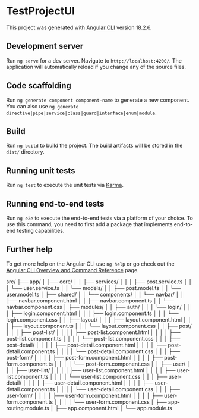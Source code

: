 # TestProjectUI

This project was generated with [Angular CLI](https://github.com/angular/angular-cli) version 18.2.6.

## Development server

Run `ng serve` for a dev server. Navigate to `http://localhost:4200/`. The application will automatically reload if you change any of the source files.

## Code scaffolding

Run `ng generate component component-name` to generate a new component. You can also use `ng generate directive|pipe|service|class|guard|interface|enum|module`.

## Build

Run `ng build` to build the project. The build artifacts will be stored in the `dist/` directory.

## Running unit tests

Run `ng test` to execute the unit tests via [Karma](https://karma-runner.github.io).

## Running end-to-end tests

Run `ng e2e` to execute the end-to-end tests via a platform of your choice. To use this command, you need to first add a package that implements end-to-end testing capabilities.

## Further help

To get more help on the Angular CLI use `ng help` or go check out the [Angular CLI Overview and Command Reference](https://angular.dev/tools/cli) page.


src/
├── app/
│   ├── core/
│   │   ├── services/
│   │   │   ├── post.service.ts
│   │   │   └── user.service.ts
│   │   └── models/
│   │       ├── post.model.ts
│   │       └── user.model.ts
│   ├── shared/
│   │   └── components/
│   │       └── navbar/
│   │           ├── navbar.component.html
│   │           ├── navbar.component.ts
│   │           └── navbar.component.css
│   ├── modules/
│   │   ├── auth/
│   │   │   └── login/
│   │   │       ├── login.component.html
│   │   │       ├── login.component.ts
│   │   │       └── login.component.css
│   │   ├── layout/
│   │   │   ├── layout.component.html
│   │   │   ├── layout.component.ts
│   │   │   └── layout.component.css
│   │   ├── post/
│   │   │   ├── post-list/
│   │   │   │   ├── post-list.component.html
│   │   │   │   ├── post-list.component.ts
│   │   │   │   └── post-list.component.css
│   │   │   ├── post-detail/
│   │   │   │   ├── post-detail.component.html
│   │   │   │   ├── post-detail.component.ts
│   │   │   │   └── post-detail.component.css
│   │   │   ├── post-form/
│   │   │   │   ├── post-form.component.html
│   │   │   │   ├── post-form.component.ts
│   │   │   │   └── post-form.component.css
│   │   ├── user/
│   │   │   ├── user-list/
│   │   │   │   ├── user-list.component.html
│   │   │   │   ├── user-list.component.ts
│   │   │   │   └── user-list.component.css
│   │   │   ├── user-detail/
│   │   │   │   ├── user-detail.component.html
│   │   │   │   ├── user-detail.component.ts
│   │   │   │   └── user-detail.component.css
│   │   │   ├── user-form/
│   │   │   │   ├── user-form.component.html
│   │   │   │   ├── user-form.component.ts
│   │   │   │   └── user-form.component.css
│   ├── app-routing.module.ts
│   ├── app.component.html
│   └── app.module.ts
